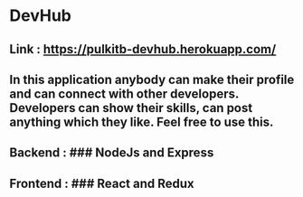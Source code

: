 # DevHub

## Link :  https://pulkitb-devhub.herokuapp.com/

## In this application anybody can make their profile and can connect with other developers. Developers can show their skills, can post anything which they like. Feel free to use this.

## Backend : ### NodeJs and Express

## Frontend : ### React and Redux
